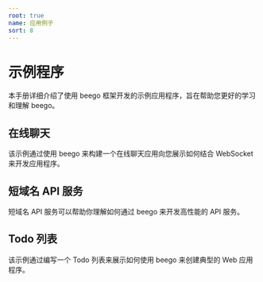 ```yaml
---
root: true
name: 应用例子
sort: 8
---
```


# 示例程序
本手册详细介绍了使用 beego 框架开发的示例应用程序，旨在帮助您更好的学习和理解 beego。

## 在线聊天
该示例通过使用 beego 来构建一个在线聊天应用向您展示如何结合 WebSocket 来开发应用程序。

## 短域名 API 服务
短域名 API 服务可以帮助你理解如何通过 beego 来开发高性能的 API 服务。

## Todo 列表
该示例通过编写一个 Todo 列表来展示如何使用 beego 来创建典型的 Web 应用程序。